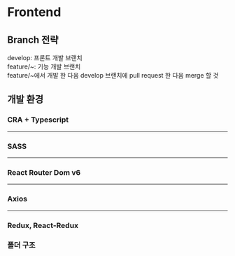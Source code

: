 <h1>Frontend</h1>

<h2>Branch 전략</h2>
develop: 프론트 개발 브랜치<br>
feature/~: 기능 개발 브랜치<br>
feature/~에서 개발 한 다음 develop 브랜치에 pull request 한 다음 merge 할 것

<h2>개발 환경</h2>
<h3>CRA + Typescript</h3>
<hr>
<h3>SASS</h3>
<hr>
<h3>React Router Dom v6</h3>
<hr>
<h3>Axios</h3>
<hr>
<h3>Redux, React-Redux</h3>
<h3>폴더 구조</h3>


